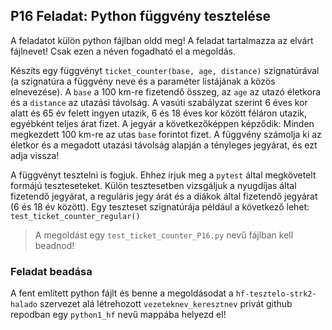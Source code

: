 ## P16 Feladat: Python függvény tesztelése

A feladatot külön python fájlban oldd meg! A feladat tartalmazza az elvárt fájlnevet! Csak ezen a néven fogadható el a megoldás.

Készíts egy függvényt `ticket_counter(base, age, distance)` szignatúrával (a szignatúra a függvény neve és a paraméter listájának a közös elnevezése). A `base` a 100 km-re fizetendő összeg, az `age` az utazó életkora és a `distance` az utazási távolság. A vasúti szabályzat szerint 6 éves kor alatt és 65 év felett ingyen utazik, 6 és 18 éves kor között féláron utazik, egyébként teljes árat fizet.
A jegyár a következőképpen képződik: 
Minden megkezdett 100 km-re az utas `base` forintot fizet. A függvény számolja ki az életkor és a megadott utazási távolság alapján a tényleges jegyárat, és ezt adja vissza! 

A függvényt tesztelni is fogjuk. Ehhez írjuk meg a `pytest` által megkövetelt formájú teszteseteket. Külön tesztesetben vizsgáljuk a nyugdíjas által fizetendő jegyárat, a reguláris jegy árát és a diákok által fizetendő jegyárat (6 és 18 év között).
Egy teszteset szignatúrája például a következő lehet: `test_ticket_counter_regular()` 

> A megoldást egy `test_ticket_counter_P16.py` nevű fájlban kell beadnod!
    
### Feladat beadása
A fent említett python fájlt és benne a megoldásodat a `hf-tesztelo-strk2-halado` szervezet alá létrehozott `vezeteknev_keresztnev` privát github repodban egy `python1_hf` nevű mappába helyezd el!